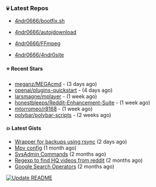 ### :skull:  Latest Repos

- [4ndr0666/bootfix.sh](https://github.com/4ndr0666/bootfix.sh)

- [4ndr0666/autojdownload](https://github.com/4ndr0666/autojdownload)

- [4ndr0666/FFmpeg](https://github.com/4ndr0666/FFmpeg)

- [4ndr0666/4ndr0site](https://github.com/4ndr0666/4ndr0site)


#### ⭐ Recent Stars

- [meganz/MEGAcmd](https://github.com/meganz/MEGAcmd) - (3 days ago)
- [openai/plugins-quickstart](https://github.com/openai/plugins-quickstart) - (4 days ago)
- [larsmagne/mplayer](https://github.com/larsmagne/mplayer) - (1 week ago)
- [honestbleeps/Reddit-Enhancement-Suite](https://github.com/honestbleeps/Reddit-Enhancement-Suite) - (1 week ago)
- [mtorromeo/r8168](https://github.com/mtorromeo/r8168) - (1 week ago)
- [polybar/polybar-scripts](https://github.com/polybar/polybar-scripts) - (2 weeks ago)

#### :boom: Latest Gists

- [Wrapper for backups using rsync](https://gist.github.com/3362509f90976becb3b1442c29ae6117) (2 days ago)
- [Mpv config](https://gist.github.com/3b374e66eeb82b8d049b9fb70c5f2b16) (1 month ago)
- [SysAdmin Commands](https://gist.github.com/cc2c3e025404fd8c30ffa4bbdf21b26f) (2 months ago)
- [Regexp to find HQ videos from reddit](https://gist.github.com/17861fde61b7e817543c68b552f1658c) (2 months ago)
- [Google Search Operators](https://gist.github.com/2eef7f425e61110e8f1eb2232a918fb9) (2 months ago)

[![Update README](https://github.com/4ndr0666/4ndr0666/actions/workflows/readme-scribe.yml/badge.svg?branch=master)](https://github.com/4ndr0666/4ndr0666/actions/workflows/readme-scribe.yml)

